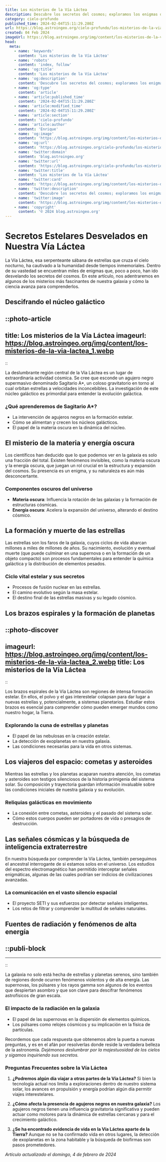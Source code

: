 ```yaml
---
title: Los misterios de la Vía Láctea
description: Descubre los secretos del cosmos; exploramos los enigmas de la Vía Láctea, desde estrellas hasta agujeros negros. ¡Únete al viaje estelar!
category: cielo-profundo
published_time: 2024-02-04T15:11:29.280Z
url: https://blog.astroingeo.org/cielo-profundo/los-misterios-de-la-via-lactea
created: 04 Feb 2024
imageUrl: https://blog.astroingeo.org/img/content/los-misterios-de-la-via-lactea_1.webp
head:
  meta:
    - name: 'keywords'
      content: 'Los misterios de la Vía Láctea'
    - name: 'robots'
      content: 'index, follow'
    - name: 'og:title'
      content: 'Los misterios de la Vía Láctea'
    - name: 'og:description'
      content: 'Descubre los secretos del cosmos; exploramos los enigmas de la Vía Láctea, desde estrellas hasta agujeros negros. ¡Únete al viaje estelar!'
    - name: 'og:type'
      content: 'article'
    - name: 'article:published_time'
      content: '2024-02-04T15:11:29.280Z'
    - name: 'article:modified_time'
      content: '2024-02-04T15:11:29.280Z'
    - name: 'article:section'
      content: 'cielo-profundo'
    - name: 'article:author'
      content: 'Enrique'
    - name: 'og:image'
      content: 'https://blog.astroingeo.org/img/content/los-misterios-de-la-via-lactea_1.webp'
    - name: 'og:url'
      content: 'https://blog.astroingeo.org/cielo-profundo/los-misterios-de-la-via-lactea'
    - name: 'twitter:domain'
      content: 'blog.astroingeo.org'
    - name: 'twitter:url'
      content: 'https://blog.astroingeo.org/cielo-profundo/los-misterios-de-la-via-lactea'
    - name: 'twitter:title'
      content: 'Los misterios de la Vía Láctea'
    - name: 'twitter:card'
      content: 'https://blog.astroingeo.org/img/content/los-misterios-de-la-via-lactea_1.webp'
    - name: 'twitter:description'
      content: 'Descubre los secretos del cosmos; exploramos los enigmas de la Vía Láctea, desde estrellas hasta agujeros negros. ¡Únete al viaje estelar!'
    - name: 'twitter:image'
      content: 'https://blog.astroingeo.org/img/content/los-misterios-de-la-via-lactea_1.webp'
    - name: 'copyright'
      content: '© 2024 blog.astroingeo.org'
---
```

# Secretos Estelares Desvelados en Nuestra Vía Láctea

La Vía Láctea, esa serpenteante sábana de estrellas que cruza el cielo nocturno, ha cautivado a la humanidad desde tiempos inmemoriales. Dentro de su vastedad se encuentran miles de enigmas que, poco a poco, han ido desvelando los secretos del cosmos. En este artículo, nos adentraremos en algunos de los misterios más fascinantes de nuestra galaxia y cómo la ciencia avanza para comprenderlos.

## Descifrando el núcleo galáctico


::photo-article
---
title: Los misterios de la Vía Láctea
imageurl: https://blog.astroingeo.org/img/content/los-misterios-de-la-via-lactea_1.webp
---
::


La deslumbrante región central de la Vía Láctea es un lugar de extraordinaria actividad cósmica. Se cree que esconde un agujero negro supermasivo denominado Sagitario A*, un coloso gravitatorio en torno al cual orbitan estrellas a velocidades inconcebibles. La investigación de este núcleo galáctico es primordial para entender la evolución galáctica.

### ¿Qué aprenderemos de Sagitario A*?
- La intervención de agujeros negros en la formación estelar.
- Cómo se alimentan y crecen los núcleos galácticos.
- El papel de la materia oscura en la dinámica del núcleo.

## El misterio de la materia y energía oscura

Los científicos han deducido que lo que podemos ver en la galaxia es solo una fracción del total. Existen fenómenos invisibles, como la materia oscura y la energía oscura, que juegan un rol crucial en la estructura y expansión del cosmos. Su presencia es un enigma, y su naturaleza es aún más desconcertante.

### Componentes oscuros del universo
- **Materia oscura**: Influencia la rotación de las galaxias y la formación de estructuras cósmicas.
- **Energía oscura**: Acelera la expansión del universo, alterando el destino cósmico.

## La formación y muerte de las estrellas

Las estrellas son los faros de la galaxia, cuyos ciclos de vida abarcan millones a miles de millones de años. Su nacimiento, evolución y eventual muerte (que puede culminar en una supernova o en la formación de un objeto compacto) son procesos fundamentales para entender la química galáctica y la distribución de elementos pesados.

### Ciclo vital estelar y sus secretos
- Procesos de fusión nuclear en las estrellas.
- El camino evolutivo según la masa estelar.
- El destino final de las estrellas masivas y su legado cósmico.

## Los brazos espirales y la formación de planetas


::photo-discover
---
imageurl: https://blog.astroingeo.org/img/content/los-misterios-de-la-via-lactea_2.webp
title: Los misterios de la Vía Láctea
---
::


Los brazos espirales de la Vía Láctea son regiones de intensa formación estelar. En ellos, el polvo y el gas interestelar colapsan para dar lugar a nuevas estrellas y, potencialmente, a sistemas planetarios. Estudiar estos brazos es esencial para comprender cómo pueden emerger mundos como nuestro hogar, la Tierra.

### Explorando la cuna de estrellas y planetas
- El papel de las nebulosas en la creación estelar.
- La detección de exoplanetas en nuestra galaxia.
- Las condiciones necesarias para la vida en otros sistemas.

## Los viajeros del espacio: cometas y asteroides

Mientras las estrellas y los planetas acaparan nuestra atención, los cometas y asteroides son testigos silenciosos de la historia primigenia del sistema solar. Su composición y trayectoria guardan información invaluable sobre las condiciones iniciales de nuestra galaxia y su evolución.

### Reliquias galácticas en movimiento
- La conexión entre cometas, asteroides y el pasado del sistema solar.
- Cómo estos cuerpos pueden ser portadores de vida o presagios de destrucción.

## Las señales cósmicas y la búsqueda de inteligencia extraterrestre

En nuestra búsqueda por comprender la Vía Láctea, también perseguimos el ancestral interrogante de si estamos solos en el universo. Los estudios del espectro electromagnético han permitido interceptar señales enigmáticas, algunas de las cuales podrían ser indicios de civilizaciones avanzadas.

### La comunicación en el vasto silencio espacial
- El proyecto SETI y sus esfuerzos por detectar señales inteligentes.
- Los retos de filtrar y comprender la multitud de señales naturales.

## Fuentes de radiación y fenómenos de alta energía


  ::publi-block
  ---
  ---
  ::
  
  
La galaxia no solo está hecha de estrellas y planetas serenos, sino también de regiones donde ocurren fenómenos violentos y de alta energía. Las supernovas, los púlsares y los rayos gamma son algunos de los eventos que despiertan asombro y que son clave para descifrar fenómenos astrofísicos de gran escala.

### El impacto de la radiación en la galaxia
- El papel de las supernovas en la dispersión de elementos químicos.
- Los púlsares como relojes cósmicos y su implicación en la física de partículas.

Recordemos que cada respuesta que obtenemos abre la puerta a nuevas preguntas, y es en el afán por resolverlas donde reside la verdadera belleza de la astronomía. *Dejémonos deslumbrar por la majestuosidad de los cielos y sigamos inquiriendo sus secretos.*

### Preguntas Frecuentes sobre la Vía Láctea

1. **¿Podremos algún día viajar a otras partes de la Vía Láctea?**
   Si bien la tecnología actual nos limita a exploraciones dentro de nuestro sistema solar, los avances en propulsión y energía podrían algún día permitir viajes interestelares.

2. **¿Cómo afecta la presencia de agujeros negros en nuestra galaxia?**
   Los agujeros negros tienen una influencia gravitatoria significativa y pueden actuar como motores para la dinámica de estrellas cercanas y para el crecimiento galáctico.

3. **¿Se ha encontrado evidencia de vida en la Vía Láctea aparte de la Tierra?**
   Aunque no se ha confirmado vida en otros lugares, la detección de exoplanetas en la zona habitable y la búsqueda de biofirmas son pasos prometedores.

_Artículo actualizado el domingo, 4 de febrero de 2024_